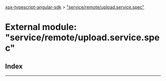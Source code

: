 [xpx-typescript-angular-sdk](../README.md) > ["service/remote/upload.service.spec"](../modules/_service_remote_upload_service_spec_.md)

# External module: "service/remote/upload.service.spec"

## Index

---

